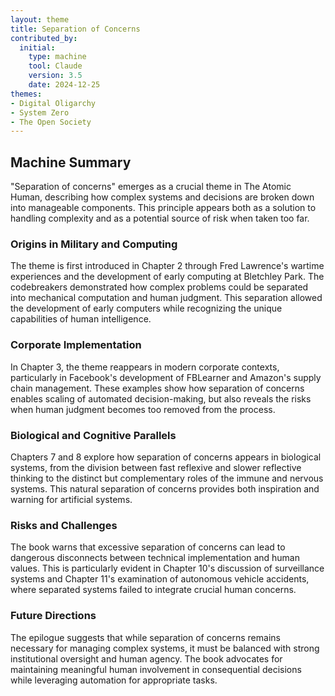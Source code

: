 ```yaml
---
layout: theme
title: Separation of Concerns
contributed_by:
  initial:
    type: machine
    tool: Claude
    version: 3.5
    date: 2024-12-25
themes:
- Digital Oligarchy 
- System Zero
- The Open Society
---
```


<div class="machine-commentary" markdown=1>

## Machine Summary

"Separation of concerns" emerges as a crucial theme in The Atomic Human, describing how complex systems and decisions are broken down into manageable components. This principle appears both as a solution to handling complexity and as a potential source of risk when taken too far.

### Origins in Military and Computing

The theme is first introduced in Chapter 2 through Fred Lawrence's wartime experiences and the development of early computing at Bletchley Park. The codebreakers demonstrated how complex problems could be separated into mechanical computation and human judgment. This separation allowed the development of early computers while recognizing the unique capabilities of human intelligence.

### Corporate Implementation

In Chapter 3, the theme reappears in modern corporate contexts, particularly in Facebook's development of FBLearner and Amazon's supply chain management. These examples show how separation of concerns enables scaling of automated decision-making, but also reveals the risks when human judgment becomes too removed from the process.

### Biological and Cognitive Parallels

Chapters 7 and 8 explore how separation of concerns appears in biological systems, from the division between fast reflexive and slower reflective thinking to the distinct but complementary roles of the immune and nervous systems. This natural separation of concerns provides both inspiration and warning for artificial systems.

### Risks and Challenges

The book warns that excessive separation of concerns can lead to dangerous disconnects between technical implementation and human values. This is particularly evident in Chapter 10's discussion of surveillance systems and Chapter 11's examination of autonomous vehicle accidents, where separated systems failed to integrate crucial human concerns.

### Future Directions

The epilogue suggests that while separation of concerns remains necessary for managing complex systems, it must be balanced with strong institutional oversight and human agency. The book advocates for maintaining meaningful human involvement in consequential decisions while leveraging automation for appropriate tasks.

</div>

